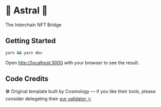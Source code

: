 # 🔮 Astral 🔭

The Interchain NFT Bridge

## Getting Started

```bash
yarn && yarn dev
```

Open [http://localhost:3000](http://localhost:3000) with your browser to see the result.

## Code Credits

🛠 Original template built by Cosmology — if you like their tools, please consider delegating their [our validator ⚛️](https://cosmology.tech/validator)
